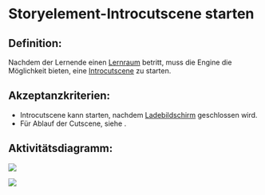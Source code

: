 # Storyelement-Introcutscene starten


## Definition:

Nachdem der Lernende einen [Lernraum](Lernraum-GE.md) betritt, muss die Engine die Möglichkeit bieten, eine [Introcutscene](Cutscene-GE.md) zu starten.


## Akzeptanzkriterien:
- Introcutscene kann starten, nachdem [Ladebildschirm](EWE0023.md) geschlossen wird.
- Für Ablauf der Cutscene, siehe [](EZZ0026.md).


## Aktivitätsdiagramm:
![](imageEngineTriggerIntroCutScene.jpg)

![](imageEngineIntroCutScene.jpg)